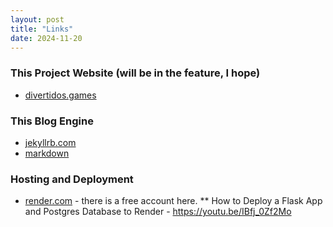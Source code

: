 ```yaml
---
layout: post
title: "Links"
date: 2024-11-20
---
```


### This Project Website (will be in the feature, I hope)
* [divertidos.games](http://www.divertidos.games/)


### This Blog Engine
* [jekyllrb.com](https://jekyllrb.com/docs/)
* [markdown](https://daringfireball.net/projects/markdown/basics)


### Hosting and Deployment
* [render.com](https://dashboard.render.com/) - there is a free account here.
** How to Deploy a Flask App and Postgres Database to Render - https://youtu.be/IBfj_0Zf2Mo
